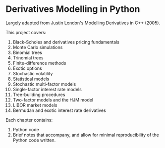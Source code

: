 # Derivatives Modelling in Python

Largely adapted from Justin London's Modelling Derivatives in C++ (2005). 

This project covers:

1. Black-Scholes and derivatives pricing fundamentals
2. Monte Carlo simulations
3. Binomial trees
4. Trinomial trees
5. Finite-difference methods
6. Exotic options
7. Stochastic volatility
8. Statistical models
9. Stochastic multi-factor models
10. Single-factor interest rate models
11. Tree-building procedures
12. Two-factor models and the HJM model
13. LIBOR market models
14. Bermudan and exotic interest rate derivatives 

Each chapter contains:

1. Python code
2. Brief notes that accompany, and allow for minimal reproducibility of the Python code written.
